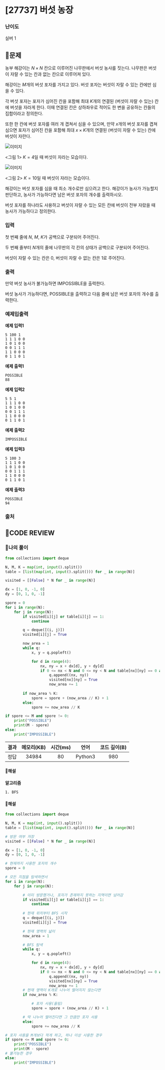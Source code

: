 # [27737] 버섯 농장

### **난이도**
실버 1
## **📝문제**
농부 해강이는 
$N \times N$ 칸으로 이루어진 나무판에서 버섯 농사를 짓는다. 나무판은 버섯이 자랄 수 있는 칸과 없는 칸으로 이루어져 있다.

해강이는 
$M$개의 버섯 포자를 가지고 있다. 버섯 포자는 버섯이 자랄 수 있는 칸에만 심을 수 있다.

각 버섯 포자는 포자가 심어진 칸을 포함해 최대 
$K$개의 연결된 (버섯이 자랄 수 있는) 칸에 버섯을 자라게 한다. 이때 연결된 칸은 상하좌우로 적어도 한 변을 공유하는 칸들의 집합이라고 정의한다.

또한 한 칸에 버섯 포자를 여러 개 겹쳐서 심을 수 있으며, 만약 
$x$개의 버섯 포자를 겹쳐 심으면 포자가 심어진 칸을 포함해 최대 
$x \times K$개의 연결된 (버섯이 자랄 수 있는) 칸에 버섯이 자란다.

![이미지](https://upload.acmicpc.net/d6cf1de2-1a5a-4185-bb45-bc37eb4e4476/-/preview/)

<그림 1> 
$K = 4$일 때 버섯이 자라는 모습이다.

![이미지](https://upload.acmicpc.net/239f2d7b-7589-4f72-9088-993428eb234a/-/preview/)

<그림 2> 
$K = 10$일 때 버섯이 자라는 모습이다.

해강이는 버섯 포자를 심을 때 최소 개수로만 심으려고 한다. 해강이가 농사가 가능할지 판단하고, 농사가 가능하다면 남은 버섯 포자의 개수를 출력하시오.

버섯 포자를 하나라도 사용하고 버섯이 자랄 수 있는 모든 칸에 버섯이 전부 자랐을 때 농사가 가능하다고 정의한다.
### **입력**
첫 번째 줄에 
$N$, 
$M$, 
$K$가 공백으로 구분되어 주어진다.

두 번째 줄부터 
$N$개의 줄에 나무판의 각 칸의 상태가 공백으로 구분되어 주어진다.

버섯이 자랄 수 있는 칸은 0, 버섯이 자랄 수 없는 칸은 1로 주어진다.
### **출력**
만약 버섯 농사가 불가능하면 IMPOSSIBLE을 출력한다.

버섯 농사가 가능하다면, POSSIBLE을 출력하고 다음 줄에 남은 버섯 포자의 개수를 출력한다.
### **예제입출력**

**예제 입력1**

```
5 100 1
1 1 1 0 0
1 0 1 0 0
0 0 1 1 1
1 1 0 0 0
0 1 1 0 1
```

**예제 출력1**

```
POSSIBLE
88
```

**예제 입력2**

```
5 5 1
1 1 1 0 0
1 0 1 0 0
0 0 1 1 1
1 1 0 0 0
0 1 1 0 1
```

**예제 출력2**

```
IMPOSSIBLE
```

**예제 입력3**

```
5 100 3
1 1 1 0 0
1 0 1 0 0
0 0 1 1 1
1 1 0 0 0
0 1 1 0 1
```

**예제 출력3**

```
POSSIBLE
94
```

### **출처**

## **🧐CODE REVIEW**

### **🧾나의 풀이**

```python
from collections import deque

N, M, K = map(int, input().split())
table = [list(map(int, input().split())) for _ in range(N)]

visited = [[False] * N for _ in range(N)]

dx = [1, 0, -1, 0]
dy = [0, 1, 0, -1]

spore = 0
for i in range(N):
    for j in range(N):
        if visited[i][j] or table[i][j] == 1:
            continue

        q = deque([(i, j)])
        visited[i][j] = True

        now_area = 1
        while q:
            x, y = q.popleft()

            for d in range(4):
                nx, ny = x + dx[d], y + dy[d]
                if 0 <= nx < N and 0 <= ny < N and table[nx][ny] == 0 and not visited[nx][ny]:
                    q.append((nx, ny))
                    visited[nx][ny] = True
                    now_area += 1
        
        if now_area % K:
            spore = spore + (now_area // K) + 1
        else:
            spore += now_area // K

if spore <= M and spore != 0:
    print("POSSIBLE")
    print(M - spore)
else:
    print("IMPOSSIBLE")
```

결과	| 메모리(KB) |	시간(ms) |	언어 |	코드 길이(B)
:----:|:-----:|:-----:|:-----:|:--------:
정답|34984|80|Python3|980
#### **📝해설**

**알고리즘**
```
1. BFS
```

#### **📝해설**

```python
from collections import deque

N, M, K = map(int, input().split())
table = [list(map(int, input().split())) for _ in range(N)]

# 방문 여부 저장
visited = [[False] * N for _ in range(N)]

dx = [1, 0, -1, 0]
dy = [0, 1, 0, -1]

# 현재까지 사용한 포자의 개수
spore = 0

# 모든 지점을 탐색하면서
for i in range(N):
    for j in range(N):

        # 이미 방문했거나, 포자가 존재하지 못하는 지역이면 넘어감
        if visited[i][j] or table[i][j] == 1:
            continue
        
        # 현재 위치부터 BFS 시작
        q = deque([(i, j)])
        visited[i][j] = True

        # 현재 영역의 넓이
        now_area = 1

        # BFS 탐색
        while q:
            x, y = q.popleft()

            for d in range(4):
                nx, ny = x + dx[d], y + dy[d]
                if 0 <= nx < N and 0 <= ny < N and table[nx][ny] == 0 and not visited[nx][ny]:
                    q.append((nx, ny))
                    visited[nx][ny] = True
                    now_area += 1
        # 현재 영역이 K개로 나누어 떨어지지 않는다면
        if now_area % K:

            # 포자 사용(올림)
            spore = spore + (now_area // K) + 1

        # 딱 나누어 떨어진다면 그 만큼만 포자 사용
        else:
            spore += now_area // K

# 포자 사용을 M개보다 적게 하고, 하나 이상 사용한 경우
if spore <= M and spore != 0:
    print("POSSIBLE")
    print(M - spore)
# 불가능한 경우
else:
    print("IMPOSSIBLE")
```